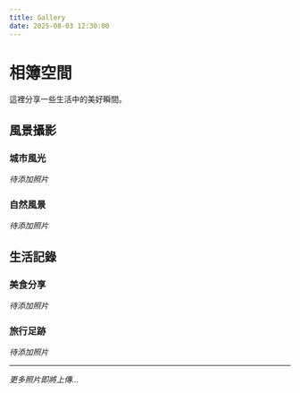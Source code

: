 ```yaml
---
title: Gallery
date: 2025-08-03 12:30:00
---
```


# 相簿空間

這裡分享一些生活中的美好瞬間。

## 風景攝影

### 城市風光
*待添加照片*

### 自然風景
*待添加照片*

## 生活記錄

### 美食分享
*待添加照片*

### 旅行足跡
*待添加照片*

---

*更多照片即將上傳...*
